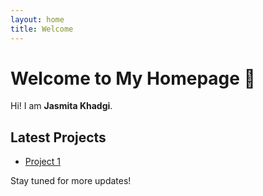 ```yaml
---
layout: home
title: Welcome
---
```


# Welcome to My Homepage 👋

Hi! I am **Jasmita Khadgi**. 


## Latest Projects
- [Project 1](https://github.com/Jkhadgi/project1)

Stay tuned for more updates!

